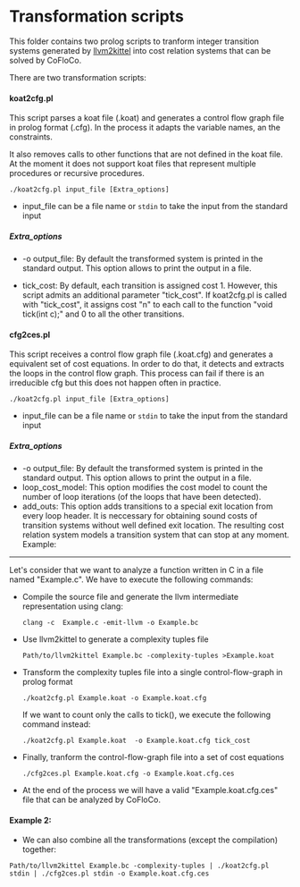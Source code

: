 
Transformation scripts
=======

This folder contains two prolog scripts to tranform integer transition systems generated by [llvm2kittel](https://github.com/s-falke/llvm2kittel) into cost relation systems that can be solved by CoFloCo.

There are two transformation scripts:

#### koat2cfg.pl

This script parses a koat file (.koat) and generates a control flow graph file in prolog format (.cfg). In the process it adapts the variable names, an the constraints.

It also removes calls to other functions that are not defined in the koat file. At the moment it does not support koat files that represent multiple procedures or recursive procedures.


`./koat2cfg.pl input_file [Extra_options]`

* input_file can be a file name or `stdin` to take the input from the standard input

##### Extra_options
 
 * -o output_file:
 By default the transformed system is printed in the standard output. This option allows to print the output in a file.
 
 * tick_cost:
By default, each transition is assigned cost 1. However, this script admits an additional parameter "tick_cost". If koat2cfg.pl is called with "tick_cost", it assigns cost "n" to each call to the function "void tick(int c);" and 0 to all the other transitions.

   
#### cfg2ces.pl
This script receives a control flow graph file (.koat.cfg) and generates a equivalent set of cost equations. In order to do that, it detects and extracts the loops in the control flow graph. This process can fail if there is an irreducible cfg but this does not happen often in practice.

`./koat2cfg.pl input_file [Extra_options]`

 * input_file can be a file name or `stdin` to take the input from the standard input
 
##### Extra_options

 * -o output_file:
 By default the transformed system is printed in the standard output. This option allows to print the output in a file.
 * loop_cost_model:
 This option modifies the cost model to count the number of loop iterations (of the loops that have been detected).
 * add_outs:
 This option adds transitions to a special exit location from every loop header. It is neccessary for obtaining
 sound costs of transition systems without well defined exit location.
 The resulting cost relation system models a transition system that can stop at any moment.
Example:
-------------
Let's consider that we want to analyze a function written in C in a file named "Example.c". We have to execute the following commands:

* Compile the source file and generate the llvm intermediate representation using clang:

   `clang -c  Example.c -emit-llvm -o Example.bc`

* Use llvm2kittel to generate a complexity tuples file

    `Path/to/llvm2kittel Example.bc -complexity-tuples >Example.koat`

* Transform the complexity tuples file into a single control-flow-graph in prolog format

    `./koat2cfg.pl Example.koat -o Example.koat.cfg`

  If we want to count only the calls to tick(), we execute the following command instead:

     `./koat2cfg.pl Example.koat  -o Example.koat.cfg tick_cost`

* Finally, tranform the control-flow-graph file into a set of cost equations

    `./cfg2ces.pl Example.koat.cfg -o Example.koat.cfg.ces`

* At the end of the process we will have a valid "Example.koat.cfg.ces" file that can be analyzed by CoFloCo.

#### Example 2:   
 * We can also combine all the transformations (except the compilation) together:
 
 `Path/to/llvm2kittel Example.bc -complexity-tuples | ./koat2cfg.pl stdin | ./cfg2ces.pl stdin -o Example.koat.cfg.ces`
